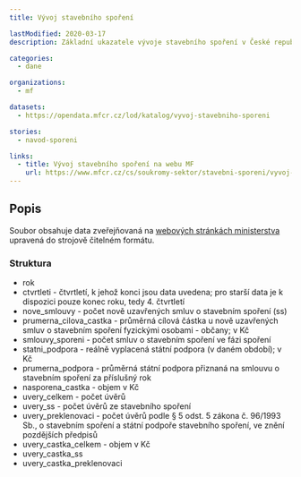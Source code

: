 ```yaml
---
title: Vývoj stavebního spoření

lastModified: 2020-03-17
description: Základní ukazatele vývoje stavebního spoření v České republice.

categories:
  - dane

organizations:
  - mf

datasets:
  - https://opendata.mfcr.cz/lod/katalog/vyvoj-stavebniho-sporeni

stories:
  - navod-sporeni

links:
  - title: Vývoj stavebního spoření na webu MF
    url: https://www.mfcr.cz/cs/soukromy-sektor/stavebni-sporeni/vyvoj-stavebniho-sporeni
---
```



## Popis

Soubor obsahuje data zveřejňovaná na [webových stránkách ministerstva](https://www.mfcr.cz/cs/soukromy-sektor/stavebni-sporeni/vyvoj-stavebniho-sporeni) upravená do strojově čitelném formátu.

### Struktura

* rok
* ctvrtleti - čtvrtletí, k jehož konci jsou data uvedena; pro starší data je k dispozici pouze konec roku, tedy 4. čtvrtletí
* nove_smlouvy - počet nově uzavřených smluv o stavebním spoření (ss)
* prumerna_cilova_castka - průměrná cílová částka u nově uzavřených smluv o stavebním spoření fyzickými osobami - občany; v Kč
* smlouvy_sporeni - počet smluv o stavebním spoření ve fázi spoření
* statni_podpora - reálně vyplacená státní podpora (v daném období); v Kč
* prumerna_podpora - průměrná státní podpora přiznaná na smlouvu o stavebním spoření za příslušný rok
* nasporena_castka - objem v Kč
* uvery_celkem - počet úvěrů
* uvery_ss - počet úvěrů ze stavebního spoření
* uvery_preklenovaci - počet úvěrů podle § 5 odst. 5 zákona č. 96/1993 Sb., o stavebním spoření a státní podpoře stavebního spoření, ve znění pozdějších předpisů
* uvery_castka_celkem - objem v Kč
* uvery_castka_ss
* uvery_castka_preklenovaci
